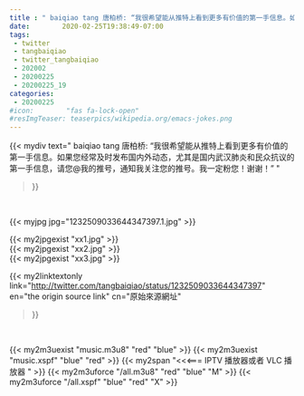 ```yaml
---
title : " baiqiao tang 唐柏桥: “我很希望能从推特上看到更多有价值的第一手信息。如果您经常及时发布国内外动态，尤其是国内武汉肺炎和民众抗议的第一手信息，请您@我的推号，通知我关注您的推号。我一定粉您！谢谢！”  "
date:        2020-02-25T19:38:49-07:00
tags:
 - twitter
 - tangbaiqiao
 - twitter_tangbaiqiao
 - 202002
 - 20200225
 - 20200225_19
categories:
 - 20200225
#icon:        "fas fa-lock-open"
#resImgTeaser: teaserpics/wikipedia.org/emacs-jokes.png
---
```


{{< mydiv text=" baiqiao tang 唐柏桥: “我很希望能从推特上看到更多有价值的第一手信息。如果您经常及时发布国内外动态，尤其是国内武汉肺炎和民众抗议的第一手信息，请您@我的推号，通知我关注您的推号。我一定粉您！谢谢！”  "
>}}
<br>


 {{< myjpg jpg="1232509033644347397.1.jpg" >}}<br> 

{{< my2jpgexist "xx1.jpg" >}}<br>
{{< my2jpgexist "xx2.jpg" >}}<br>
{{< my2jpgexist "xx3.jpg" >}}<br>


{{< my2linktextonly link="http://twitter.com/tangbaiqiao/status/1232509033644347397"
en="the origin source link" cn="原始來源網址"
>}}


<br>

{{< my2m3uexist "music.m3u8" "red"  "blue" >}} {{< my2m3uexist "music.xspf" "blue" "red"  >}} {{< my2span "<<<=== IPTV 播放器或者 VLC 播放器 " >}} {{< my2m3uforce "/all.m3u8" "red"  "blue" "M" >}} {{< my2m3uforce "/all.xspf" "blue" "red"  "X" >}} 
